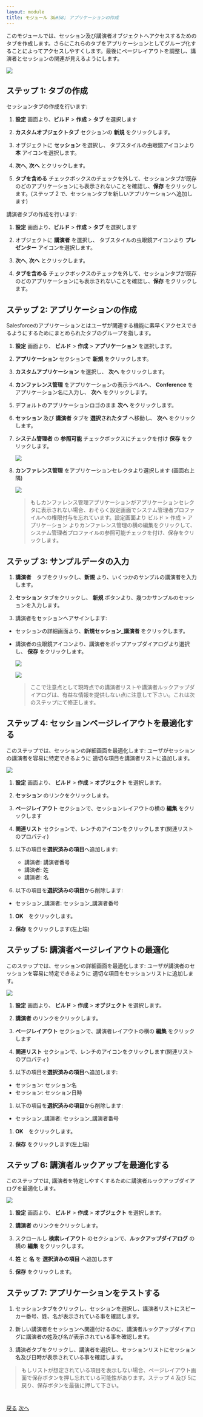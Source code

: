 ```yaml
---
layout: module
title: モジュール 3&#58; アプリケーションの作成
---
```

このモジュールでは、セッション及び講演者オブジェクトへアクセスするためのタブを作成します。さらにこれらのタブをアプリケーションとしてグループ化することによってアクセスしやすくします。最後にページレイアウトを調整し、講演者とセッションの関連が見えるようにします。

![](images/app.jpg)

## ステップ 1: タブの作成

セッションタブの作成を行います:

1. **設定** 画面より、**ビルド** > **作成** > **タブ** を選択します

1. **カスタムオブジェクトタブ** セクションの **新規** をクリックします。

1. オブジェクトに **セッション** を選択し、 タブスタイルの虫眼鏡アイコンより **本** アイコンを選択します。

1. **次へ**, **次へ** とクリックします。

1. **タブを含める** チェックボックスのチェックを外して、セッションタブが既存のどのアプリケーションにも表示されないことを確認し、**保存** をクリックします。(ステップ 2 で、セッションタブを新しいアプリケーションへ追加します)

講演者タブの作成を行います:

1. **設定** 画面より、**ビルド** > **作成** > **タブ** を選択します

1. オブジェクトに **講演者** を選択し、 タブスタイルの虫眼鏡アイコンより **プレゼンター** アイコンを選択します。

1. **次へ**, **次へ** とクリックします。

1. **タブを含める** チェックボックスのチェックを外して、セッションタブが既存のどのアプリケーションにも表示されないことを確認し、**保存** をクリックします。

## ステップ 2: アプリケーションの作成

Salesforceのアプリケーションとはユーザが関連する機能に素早くアクセスできるようにするためにまとめられたタブのグループを指します。

1. **設定** 画面より、 **ビルド** > **作成** > **アプリケーション** を選択します。

1. **アプリケーション** セクションで **新規** をクリックします。

1. **カスタムアプリケーション** を選択し、 **次へ** をクリックします。

1. **カンファレンス管理** をアプリケーションの表示ラベルへ、 **Conference** をアプリケーション名に入力し、 **次へ** をクリックします。

1. デフォルトのアプリケーションロゴのまま **次へ** をクリックします。

1. **セッション** 及び **講演者** タブを **選択されたタブ** へ移動し、 **次へ** をクリックします。

1. **システム管理者** の **参照可能** チェックボックスにチェックを付け **保存** をクリックします。

    ![](images/sysadmin.jpg)

1. **カンファレンス管理** をアプリケーションセレクタより選択します (画面右上隅)

    ![](images/conference-app.jpg)

    > もしカンファレンス管理アプリケーションがアプリケーションセレクタに表示されない場合、おそらく設定画面でシステム管理者プロファイルへの権限付与を忘れています。設定画面より ビルド > 作成 > アプリケーション よりカンファレンス管理の横の編集をクリックして、システム管理者プロファイルの参照可能チェックを付け、保存をクリックします。

## ステップ 3: サンプルデータの入力

1. **講演者**　タブをクリックし、**新規** より、いくつかのサンプルの講演者を入力します。

1. **セッション** タブをクリックし、 **新規** ボタンより、幾つかサンプルのセッションを入力します。

1. 講演者をセッションへアサインします:
  - セッションの詳細画面より、**新規セッション_講演者** をクリックします。
  - 講演者の虫眼鏡アイコンより、講演者をポップアップダイアログより選択し、 **保存** をクリックします。

    ![](images/speaker-lookup.jpg)

    ![](images/session-detail.jpg)

    > ここで注意点として現時点での講演者リストや講演者ルックアップダイアログは、有益な情報を提供しない点に注意して下さい。これは次のステップにて修正します。



## ステップ 4: セッションページレイアウトを最適化する

このステップでは、セッションの詳細画面を最適化します: ユーザがセッションの講演者を容易に特定できるように 適切な項目を講演者リストに追加します。  

![](images/session-layout.jpg)

1. **設定** 画面より、 **ビルド** > **作成** > **オブジェクト** を選択します。

1. **セッション** のリンクをクリックします。

1. **ページレイアウト** セクションで、セッションレイアウトの横の **編集** をクリックします

1. **関連リスト** セクションで、レンチのアイコンをクリックします(関連リストのプロパティ)

1. 以下の項目を**選択済みの項目**へ追加します:
   - 講演者: 講演者番号
   - 講演者: 姓
   - 講演者: 名

1. 以下の項目を**選択済みの項目**から削除します:
  - セッション_講演者: セッション_講演者番号

1. **OK**　をクリックします。

1. **保存** をクリックします(左上端)

## ステップ 5: 講演者ページレイアウトの最適化

このステップでは、セッションの詳細画面を最適化します: ユーザが講演者のセッションを容易に特定できるように 適切な項目をセッションリストに追加します。

![](images/speaker-layout.jpg)

1. **設定** 画面より、 **ビルド** > **作成** > **オブジェクト** を選択します。

1. **講演者** のリンクをクリックします。

1. **ページレイアウト** セクションで、講演者レイアウトの横の **編集** をクリックします

1. **関連リスト** セクションで、レンチのアイコンをクリックします(関連リストのプロパティ)

1. 以下の項目を**選択済みの項目**へ追加します:
  - セッション: セッション名
  - セッション: セッション日時

1. 以下の項目を**選択済みの項目**から削除します:
  - セッション_講演者: セッション_講演者番号

1. **OK**　をクリックします。

1. **保存** をクリックします(左上端)

## ステップ 6: 講演者ルックアップを最適化する

このステップでは, 講演者を特定しやすくするために講演者ルックアップダイアログを最適化します。

![](images/lookup.jpg)

1. **設定** 画面より、 **ビルド** > **作成** > **オブジェクト** を選択します。

1. **講演者** のリンクをクリックします。

1. スクロールし **検索レイアウト** のセクションで、**ルックアップダイアログ** の横の **編集** をクリックします。

1. **姓** と **名** を **選択済みの項目** へ追加します

1. **保存** をクリックします。

## ステップ 7: アプリケーションをテストする

1. セッションタブをクリックし、セッションを選択し、講演者リストにスピーカー番号、姓、名が表示されている事を確認します。

1. 新しい講演者をセッションへ関連付けるのに、講演者ルックアップダイアログに講演者の姓及び名が表示されている事を確認します。

1. 講演者タブをクリックし、講演者を選択し、セッションリストにセッション名及び日時が表示されている事を確認します。

> もしリストが想定されている項目を表示しない場合、ページレイアウト画面で保存ボタンを押し忘れている可能性があります。ステップ 4 及び 5に戻り、保存ボタンを最後に押して下さい。



<div class="row" style="margin-top:40px;">
<div class="col-sm-12">
<a href="Creating-the-Data-Model.html" class="btn btn-default"><i class="glyphicon glyphicon-chevron-left"></i> 戻る</a>
<a href="Creating-an-Apex-Class.html" class="btn btn-default pull-right">次へ <i class="glyphicon glyphicon-chevron-right"></i></a>
</div>
</div>
